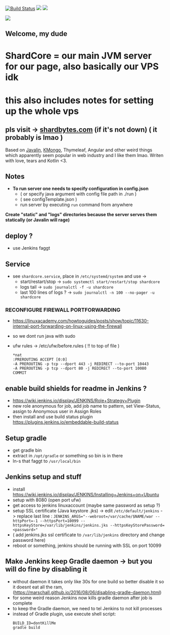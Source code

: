 [![Build Status](https://shardbytes.com:10099/buildStatus/icon?job=shardcore&.png)](https://shardbytes.com:10099/job/shardcore) [![](https://img.shields.io/badge/framework-Javalin-blue.svg)](https://javalin.io/) [![](https://img.shields.io/badge/language-Kotlin-orange.svg)](https://kotlinlang.org/)

[![](https://shardbytes.com/assets/img/transplanetcut.png)](https://shardbytes.com)

## Welcome, my dude
# ShardCore = our main JVM server for our page, also basically our VPS idk
# this also includes notes for setting up the whole vps

## pls visit -> [shardbytes.com](https://shardbytes.com) (if it's not down) ( it probably is lmao )

Based on [Javalin](https://javalin.io/), [KMongo](https://litote.org/kmongo/), Thymeleaf, Angular and other weird things which apparently seem popular in web industry and I like them lmao. Writen with love, tears and Kotlin <3.

## **Notes**

- **To run server one needs to specify configuration in config.json**
	- ( or specify java argument with config file path in ./run )
	- ( see configTemplate.json )
    - run server by executing `run` command from anywhere

**Create "static" and "logs" directories because the server serves them statically (or Javalin will rage)**

## deploy ?
- use Jenkins faggt

## Service
- see `shardcore.service`, place in `/etc/systemd/system` and use ->
    - start/restart/stop -> `sudo systemctl start/restart/stop shardcore`
    - logs tail -> `sudo journalctl -f -u shardcore`
    - last 100 lines of logs ? -> `sudo journalctl -n 100 --no-pager -u shardcore`
### RECONFIGURE FIREWALL PORTFORWARDING
- https://linuxacademy.com/howtoguides/posts/show/topic/11630-internal-port-forwarding-on-linux-using-the-firewall
- so we dont run java with sudo

- ufw rules ->  /etc/ufw/before.rules ( !! to top of file )

    ```
    *nat
    :PREROUTING ACCEPT [0:0]
    -A PREROUTING -p tcp --dport 443 -j REDIRECT --to-port 10443
    -A PREROUTING -p tcp --dport 80 -j REDIRECT --to-port 10080
    COMMIT
    ```

## enable build shields for readme in Jenkins ?
- https://wiki.jenkins.io/display/JENKINS/Role+Strategy+Plugin
- new role anonymous for job, add job name to pattern, set View-Status, assign to Anonymous user in Assign Roles
- then install and use build status plugin https://plugins.jenkins.io/embeddable-build-status


## Setup gradle
- get gradle bin
- extract in `/opt/gradle` or something so bin is in there
- ln-s that faggt to `/usr/local/bin`

## Jenkins setup and stuff
- install https://wiki.jenkins.io/display/JENKINS/Installing+Jenkins+on+Ubuntu
- setup with 8080 (open port ufw)
- get access to jenkins linuxaccount (maybe same password as setup ?)
- setup SSL certificate (Java keystore .jks) -> edit `/etc/default/jenkins`   -> replace last line :
    `JENKINS_ARGS="--webroot=/var/cache/$NAME/war --httpPort=-1 --httpsPort=10099 --httpsKeyStore=/var/lib/jenkins/jenkins.jks --httpsKeyStorePassword=<password>"`
- ( add jenkins.jks ssl certificate to `/var/lib/jenkins` directory and change password here)
- reboot or something, jenkins should be running with SSL on port 10099

## Make Jenkins keep Gradle daemon -> but you will do fine by disabling it
- without daemon it takes only like 30s for one build so better disable it so it doesnt eat all the ram, (https://marschall.github.io/2016/08/06/disabling-gradle-daemon.html)
- for some weird reason Jenkins now kills gradle daemon after job is complete
- to keep the Gradle daemon, we need to tel Jenkins to not kill processes
- instead of Gradle plugin, use execute shell script:
  ```
  BUILD_ID=dontKillMe
  gradle build
  ```
